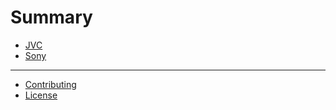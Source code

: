 # Summary

- [JVC](jvc.md)
- [Sony](sony.md)

---

- [Contributing](contributing.md)
- [License](license.md)
